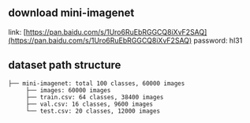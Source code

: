 ## download mini-imagenet
link: [https://pan.baidu.com/s/1Uro6RuEbRGGCQ8iXvF2SAQ](https://pan.baidu.com/s/1Uro6RuEbRGGCQ8iXvF2SAQ)  password: hl31

## dataset path structure
```
├── mini-imagenet: total 100 classes, 60000 images
     ├── images: 60000 images
     ├── train.csv: 64 classes, 38400 images
     ├── val.csv: 16 classes, 9600 images
     └── test.csv: 20 classes, 12000 images
```